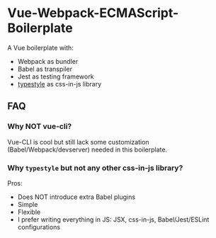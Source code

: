 # Vue-Webpack-ECMAScript-Boilerplate
A Vue boilerplate with:

- Webpack as bundler
- Babel as transpiler
- Jest as testing framework
- [typestyle](https://github.com/typestyle/typestyle) as css-in-js library

## FAQ
### Why NOT vue-cli?
Vue-CLI is cool but still lack some customization (Babel/Webpack/devserver) needed in this boilerplate.

### Why `typestyle` but not any other css-in-js library?
Pros:
- Does NOT introduce extra Babel plugins
- Simple
- Flexible
- I prefer writing everything in JS: JSX, css-in-js, Babel/Jest/ESLint configurations
